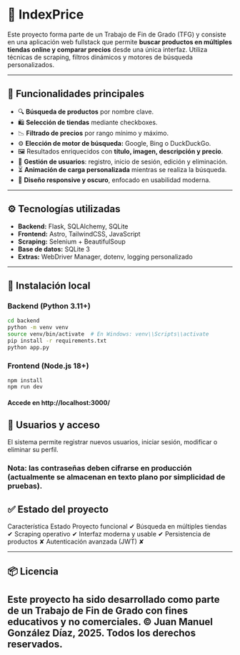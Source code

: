 # 🛒 IndexPrice

Este proyecto forma parte de un Trabajo de Fin de Grado (TFG) y consiste en una aplicación web fullstack que permite **buscar productos en múltiples tiendas online y comparar precios** desde una única interfaz. Utiliza técnicas de scraping, filtros dinámicos y motores de búsqueda personalizados.

---

## 🚀 Funcionalidades principales

- 🔍 **Búsqueda de productos** por nombre clave.
- 🛍️ **Selección de tiendas** mediante checkboxes.
- 📉 **Filtrado de precios** por rango mínimo y máximo.
- ⚙️ **Elección de motor de búsqueda:** Google, Bing o DuckDuckGo.
- 🖼️ Resultados enriquecidos con **título, imagen, descripción y precio**.
- 👤 **Gestión de usuarios**: registro, inicio de sesión, edición y eliminación.
- ⏳ **Animación de carga personalizada** mientras se realiza la búsqueda.
- 🌙 **Diseño responsive y oscuro**, enfocado en usabilidad moderna.

---
## ⚙️ Tecnologías utilizadas

- **Backend:** Flask, SQLAlchemy, SQLite
- **Frontend:** Astro, TailwindCSS, JavaScript
- **Scraping:** Selenium + BeautifulSoup
- **Base de datos:** SQLite 3
- **Extras:** WebDriver Manager, dotenv, logging personalizado

---

## 📝 Instalación local

### Backend (Python 3.11+)

```bash
cd backend
python -m venv venv
source venv/bin/activate  # En Windows: venv\\Scripts\\activate
pip install -r requirements.txt
python app.py
```

### Frontend (Node.js 18+)
```cd frontend
npm install
npm run dev
```

#### Accede en http://localhost:3000/


## 🔐 Usuarios y acceso
El sistema permite registrar nuevos usuarios, iniciar sesión, modificar o eliminar su perfil.

### Nota: las contraseñas deben cifrarse en producción (actualmente se almacenan en texto plano por simplicidad de pruebas).


## ✅ Estado del proyecto
Característica	Estado
Proyecto funcional	✔
Búsqueda en múltiples tiendas	✔
Scraping operativo	✔
Interfaz moderna y usable	✔
Persistencia de productos	✘
Autenticación avanzada (JWT)	✘

---
## 📦 Licencia
Este proyecto ha sido desarrollado como parte de un Trabajo de Fin de Grado con fines educativos y no comerciales.
© Juan Manuel González Díaz, 2025. Todos los derechos reservados.
---